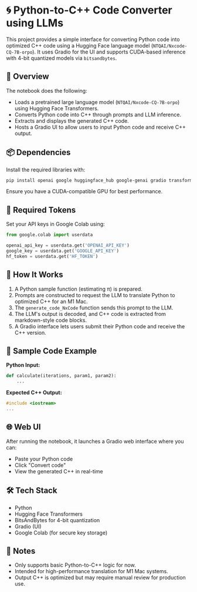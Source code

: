 
# 🌀 Python-to-C++ Code Converter using LLMs

This project provides a simple interface for converting Python code into optimized C++ code using a Hugging Face language model (`NTQAI/Nxcode-CQ-7B-orpo`). It uses Gradio for the UI and supports CUDA-based inference with 4-bit quantized models via `bitsandbytes`.

## 🧠 Overview

The notebook does the following:

- Loads a pretrained large language model (`NTQAI/Nxcode-CQ-7B-orpo`) using Hugging Face Transformers.
- Converts Python code into C++ through prompts and LLM inference.
- Extracts and displays the generated C++ code.
- Hosts a Gradio UI to allow users to input Python code and receive C++ output.

## 📦 Dependencies

Install the required libraries with:

```bash
pip install openai google huggingface_hub google-genai gradio transformers torch bitsandbytes requests accelerate sentencepiece
```

Ensure you have a CUDA-compatible GPU for best performance.

## 🔐 Required Tokens

Set your API keys in Google Colab using:

```python
from google.colab import userdata

openai_api_key = userdata.get('OPENAI_API_KEY')
google_key = userdata.get('GOOGLE_API_KEY')
hf_token = userdata.get('HF_TOKEN')
```

## 🚀 How It Works

1. A Python sample function (estimating π) is prepared.
2. Prompts are constructed to request the LLM to translate Python to optimized C++ for an M1 Mac.
3. The `generate_code_NxCode` function sends this prompt to the LLM.
4. The LLM's output is decoded, and C++ code is extracted from markdown-style code blocks.
5. A Gradio interface lets users submit their Python code and receive the C++ version.

## 🧪 Sample Code Example

**Python Input:**
```python
def calculate(iterations, param1, param2):
    ...
```

**Expected C++ Output:**
```cpp
#include <iostream>
...
```

## 🌐 Web UI

After running the notebook, it launches a Gradio web interface where you can:

- Paste your Python code
- Click "Convert code"
- View the generated C++ in real-time

## 🛠️ Tech Stack

- Python
- Hugging Face Transformers
- BitsAndBytes for 4-bit quantization
- Gradio (UI)
- Google Colab (for secure key storage)

## 📌 Notes

- Only supports basic Python-to-C++ logic for now.
- Intended for high-performance translation for M1 Mac systems.
- Output C++ is optimized but may require manual review for production use.
